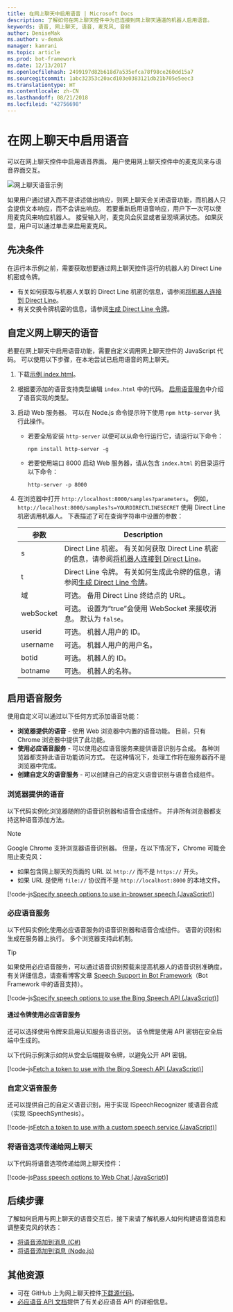 ```yaml
---
title: 在网上聊天中启用语音 | Microsoft Docs
description: 了解如何在网上聊天控件中为已连接到网上聊天通道的机器人启用语音。
keywords: 语音, 网上聊天, 语音, 麦克风, 音频
author: DeniseMak
ms.author: v-demak
manager: kamrani
ms.topic: article
ms.prod: bot-framework
ms.date: 12/13/2017
ms.openlocfilehash: 2499197d82b618d7a535efca78f98ce260dd15a7
ms.sourcegitcommit: 1abc32353c20acd103e0383121db21b705e5eec3
ms.translationtype: HT
ms.contentlocale: zh-CN
ms.lasthandoff: 08/21/2018
ms.locfileid: "42756698"
---
```

# <a name="enable-speech-in-web-chat"></a>在网上聊天中启用语音
可以在网上聊天控件中启用语音界面。 用户使用网上聊天控件中的麦克风来与语音界面交互。

![网上聊天语音示例](~/media/bot-service-channel-webchat/webchat-sample-speech.png)

如果用户通过键入而不是讲述做出响应，则网上聊天会关闭语音功能，而机器人只会提供文本响应，而不会讲出响应。 若要重新启用语音响应，用户下一次可以使用麦克风来响应机器人。 接受输入时，麦克风会灰显或者呈现填满状态。 如果灰显，用户可以通过单击来启用麦克风。

## <a name="prerequisites"></a>先决条件

  在运行本示例之前，需要获取想要通过网上聊天控件运行的机器人的 Direct Line 机密或令牌。 
  * 有关如何获取与机器人关联的 Direct Line 机密的信息，请参阅[将机器人连接到 Direct Line](bot-service-channel-connect-directline.md)。
  * 有关交换令牌机密的信息，请参阅[生成 Direct Line 令牌](rest-api/bot-framework-rest-direct-line-3-0-authentication.md)。

## <a name="customizing-web-chat-for-speech"></a>自定义网上聊天的语音
若要在网上聊天中启用语音功能，需要自定义调用网上聊天控件的 JavaScript 代码。 可以使用以下步骤，在本地尝试已启用语音的网上聊天。

1. 下载[示例 index.html](https://aka.ms/web-chat-speech-sample)。 <!-- this aka.ms link needs to be updated if the sample location changes -->
2. 根据要添加的语音支持类型编辑 `index.html` 中的代码。 [启用语音服务](#enable-speech-services)中介绍了语音实现的类型。 
3. 启动 Web 服务器。 可以在 Node.js 命令提示符下使用 `npm http-server` 执行此操作。

   * 若要全局安装 `http-server` 以便可以从命令行运行它，请运行以下命令：

     ```
     npm install http-server -g
     ```

   * 若要使用端口 8000 启动 Web 服务器，请从包含 `index.html` 的目录运行以下命令：

     ```
     http-server -p 8000
     ```
4. 在浏览器中打开 `http://localhost:8000/samples?parameters`。 例如，`http://localhost:8000/samples?s=YOURDIRECTLINESECRET` 使用 Direct Line 机密调用机器人。 下表描述了可在查询字符串中设置的参数：

   | 参数 | Description |
   |-----------|-------------|
   | s | Direct Line 机密。 有关如何获取 Direct Line 机密的信息，请参阅[将机器人连接到 Direct Line](bot-service-channel-connect-directline.md)。 |
   | t | Direct Line 令牌。 有关如何生成此令牌的信息，请参阅[生成 Direct Line 令牌](rest-api/bot-framework-rest-direct-line-3-0-authentication.md)。 |
   | 域 | 可选。 备用 Direct Line 终结点的 URL。  |
   | webSocket | 可选。 设置为“true”会使用 WebSocket 来接收消息。 默认为 `false`。 |
   | userid | 可选。 机器人用户的 ID。  |
   | username | 可选。 机器人用户的用户名。  |
   | botid | 可选。 机器人的 ID。 |
   | botname | 可选。 机器人的名称。 |


## <a name="enable-speech-services"></a>启用语音服务
使用自定义可以通过以下任何方式添加语音功能：

* **浏览器提供的语音** - 使用 Web 浏览器中内置的语音功能。 目前，只有 Chrome 浏览器中提供了此功能。
* **使用必应语音服务** - 可以使用必应语音服务来提供语音识别与合成。 各种浏览器都支持此语音功能访问方式。 在这种情况下，处理工作将在服务器而不是浏览器中完成。
* **创建自定义的语音服务** - 可以创建自己的自定义语音识别与语音合成组件。

### <a name="browser-provided-speech"></a>浏览器提供的语音

以下代码实例化浏览器随附的语音识别器和语音合成组件。 并非所有浏览器都支持这种语音添加方法。 

> [!NOTE] 
> Google Chrome 支持浏览器语音识别器。 但是，在以下情况下，Chrome 可能会阻止麦克风：
> * 如果包含网上聊天的页面的 URL 以 `http://` 而不是 `https://` 开头。
> * 如果 URL 是使用 `file://` 协议而不是 `http://localhost:8000` 的本地文件。

[!code-js[Specify speech options to use in-browser speech (JavaScript)](./includes/code/bot-service-channel-connect-webchat-speech.js#BrowserSpeech)]

### <a name="bing-speech-service"></a>必应语音服务

以下代码实例化使用必应语音服务的语音识别器和语音合成组件。 语音的识别和生成在服务器上执行。 多个浏览器支持此机制。 

> [!TIP]
> 如果使用必应语音服务，可以通过语音识别预载来提高机器人的语音识别准确度。 有关详细信息，请查看博客文章 [Speech Support in Bot Framework](https://blog.botframework.com/2017/06/26/Speech-To-Text)（Bot Framework 中的语音支持）。

[!code-js[Specify speech options to use the Bing Speech API (JavaScript)](./includes/code/bot-service-channel-connect-webchat-speech.js#BingSpeech)]

#### <a name="use-the-bing-speech-service-with-a-token"></a>通过令牌使用必应语音服务

还可以选择使用令牌来启用认知服务语音识别。 该令牌是使用 API 密钥在安全后端中生成的。

以下代码示例演示如何从安全后端提取令牌，以避免公开 API 密钥。

[!code-js[Fetch a token to use with the Bing Speech API (JavaScript)](./includes/code/bot-service-channel-connect-webchat-speech.js#FetchToken)]

### <a name="custom-speech-service"></a>自定义语音服务

还可以提供自己的自定义语音识别，用于实现 ISpeechRecognizer 或语音合成（实现 ISpeechSynthesis）。 

[!code-js[Fetch a token to use with a custom speech service (JavaScript)](./includes/code/bot-service-channel-connect-webchat-speech.js#CustomSpeechService)]

### <a name="pass-the-speech-options-to-web-chat"></a>将语音选项传递给网上聊天

以下代码将语音选项传递给网上聊天控件：

[!code-js[Pass speech options to Web Chat (JavaScript)](./includes/code/bot-service-channel-connect-webchat-speech.js#PassSpeechOptionsToWebChat)]

## <a name="next-steps"></a>后续步骤
了解如何启用与网上聊天的语音交互后，接下来请了解机器人如何构建语音消息和调整麦克风的状态：
* [将语音添加到消息 (C#)](dotnet/bot-builder-dotnet-text-to-speech.md)
* [将语音添加到消息 (Node.js)](nodejs/bot-builder-nodejs-text-to-speech.md)

## <a name="additional-resources"></a>其他资源

* 可在 GitHub 上为网上聊天控件[下载源代码](https://github.com/Microsoft/BotFramework-WebChat)。
* [必应语音 API 文档](https://docs.microsoft.com/azure/cognitive-services/speech/home)提供了有关必应语音 API 的详细信息。

